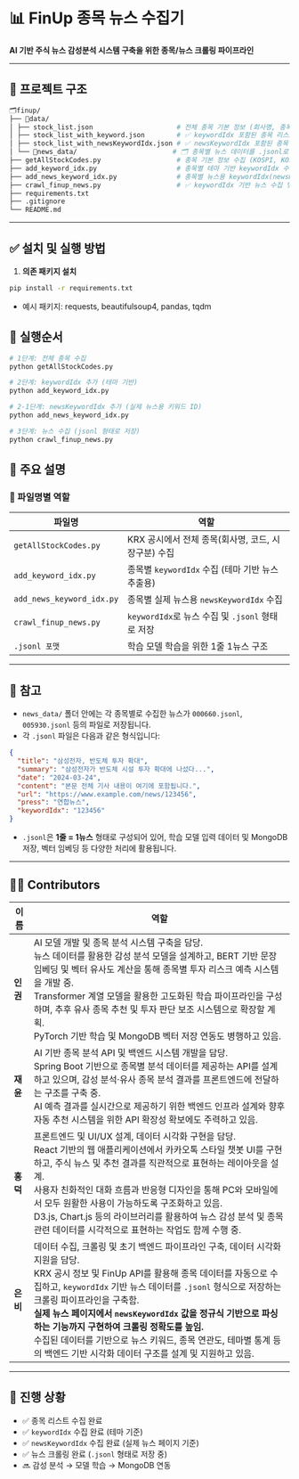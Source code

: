 # 📊 FinUp 종목 뉴스 수집기

**AI 기반 주식 뉴스 감성분석 시스템 구축을 위한 종목/뉴스 크롤링 파이프라인**

---

## 📁 프로젝트 구조
```bash
🗂finup/
├── 📁data/
│ ├── stock_list.json                     # 전체 종목 기본 정보 (회사명, 종목코드, 시장구분)
│ ├── stock_list_with_keyword.json        # ✅ keywordIdx 포함된 종목 리스트
│ ├── stock_list_with_newsKeywordIdx.json # ✅ newsKeywordIdx 포함된 종목 리스트
│ └── 📁news_data/                        # 🗂 종목별 뉴스 데이터를 .jsonl로 저장
├── getAllStockCodes.py                   # 종목 기본 정보 수집 (KOSPI, KOSDAQ, KONEX)
├── add_keyword_idx.py                    # 종목별 테마 기반 keywordIdx 수집
├── add_news_keyword_idx.py               # 종목별 뉴스용 keywordIdx(newsKeywordIdx) 수집
├── crawl_finup_news.py                   # ✅ keywordIdx 기반 뉴스 수집 및 저장
├── requirements.txt
├── .gitignore
└── README.md
```


---

## ✅ 설치 및 실행 방법

1. **의존 패키지 설치**
```bash
pip install -r requirements.txt
```
- 예시 패키지: requests, beautifulsoup4, pandas, tqdm

## 🚀 실행순서
```bash
# 1단계: 전체 종목 수집
python getAllStockCodes.py

# 2단계: keywordIdx 추가 (테마 기반)
python add_keyword_idx.py

# 2-1단계: newsKeywordIdx 추가 (실제 뉴스용 키워드 ID)
python add_news_keyword_idx.py

# 3단계: 뉴스 수집 (jsonl 형태로 저장)
python crawl_finup_news.py

```

## 📌 주요 설명
### 📄 파일명별 역할

| 파일명 | 역할 |
|--------|------|
| `getAllStockCodes.py` | KRX 공시에서 전체 종목(회사명, 코드, 시장구분) 수집 |
| `add_keyword_idx.py` | 종목별 `keywordIdx` 수집 (테마 기반 뉴스 추출용) |
| `add_news_keyword_idx.py` | 종목별 실제 뉴스용 `newsKeywordIdx` 수집 |
| `crawl_finup_news.py` | `keywordIdx`로 뉴스 수집 및 `.jsonl` 형태로 저장 |
| `.jsonl 포맷` | 학습 모델 학습을 위한 1줄 1뉴스 구조 |

---
## 📝 참고

- `news_data/` 폴더 안에는 각 종목별로 수집한 뉴스가 `000660.jsonl`, `005930.jsonl` 등의 파일로 저장됩니다.
- 각 `.jsonl` 파일은 다음과 같은 형식입니다:

```json
{
  "title": "삼성전자, 반도체 투자 확대",
  "summary": "삼성전자가 반도체 시설 투자 확대에 나섰다...",
  "date": "2024-03-24",
  "content": "본문 전체 기사 내용이 여기에 포함됩니다.",
  "url": "https://www.example.com/news/123456",
  "press": "연합뉴스",
  "keywordIdx": "123456"
}
```

- `.jsonl`은 **1줄 = 1뉴스** 형태로 구성되어 있어, 학습 모델 입력 데이터 및 MongoDB 저장, 벡터 임베딩 등 다양한 처리에 활용됩니다.

---

## 👩‍💻 Contributors

| 이름   | 역할 |
|--------|------|
| **인권** | AI 모델 개발 및 종목 분석 시스템 구축을 담당.<br>뉴스 데이터를 활용한 감성 분석 모델을 설계하고, BERT 기반 문장 임베딩 및 벡터 유사도 계산을 통해 종목별 투자 리스크 예측 시스템을 개발 중.<br>Transformer 계열 모델을 활용한 고도화된 학습 파이프라인을 구성하며, 추후 유사 종목 추천 및 투자 판단 보조 시스템으로 확장할 계획.<br>PyTorch 기반 학습 및 MongoDB 벡터 저장 연동도 병행하고 있음. |
| **재윤** | AI 기반 종목 분석 API 및 백엔드 시스템 개발을 담당.<br>Spring Boot 기반으로 종목별 분석 데이터를 제공하는 API를 설계하고 있으며, 감성 분석·유사 종목 분석 결과를 프론트엔드에 전달하는 구조를 구축 중.<br>AI 예측 결과를 실시간으로 제공하기 위한 백엔드 인프라 설계와 향후 자동 추천 시스템을 위한 API 확장성 확보에도 주력하고 있음. |
| **홍덕** | 프론트엔드 및 UI/UX 설계, 데이터 시각화 구현을 담당.<br>React 기반의 웹 애플리케이션에서 카카오톡 스타일 챗봇 UI를 구현하고, 주식 뉴스 및 추천 결과를 직관적으로 표현하는 레이아웃을 설계.<br>사용자 친화적인 대화 흐름과 반응형 디자인을 통해 PC와 모바일에서 모두 원활한 사용이 가능하도록 구조화하고 있음.<br>D3.js, Chart.js 등의 라이브러리를 활용하여 뉴스 감성 분석 및 종목 관련 데이터를 시각적으로 표현하는 작업도 함께 수행 중. |
| **은비** | 데이터 수집, 크롤링 및 초기 백엔드 파이프라인 구축, 데이터 시각화 지원을 담당.<br>KRX 공시 정보 및 FinUp API를 활용해 종목 데이터를 자동으로 수집하고, `keywordIdx` 기반 뉴스 데이터를 `.jsonl` 형식으로 저장하는 크롤링 파이프라인을 구축함.<br>**실제 뉴스 페이지에서 `newsKeywordIdx` 값을 정규식 기반으로 파싱하는 기능까지 구현하여 크롤링 정확도를 높임.**<br>수집된 데이터를 기반으로 뉴스 키워드, 종목 연관도, 테마별 통계 등의 백엔드 기반 시각화 데이터 구조를 설계 및 지원하고 있음. |

---

## 📅 진행 상황

- ✅ 종목 리스트 수집 완료  
- ✅ `keywordIdx` 수집 완료 (테마 기준)  
- ✅ `newsKeywordIdx` 수집 완료 (실제 뉴스 페이지 기준)  
- ✅ 뉴스 크롤링 완료 (`.jsonl` 형태로 저장 중)  
- 🔜 감성 분석 → 모델 학습 → MongoDB 연동